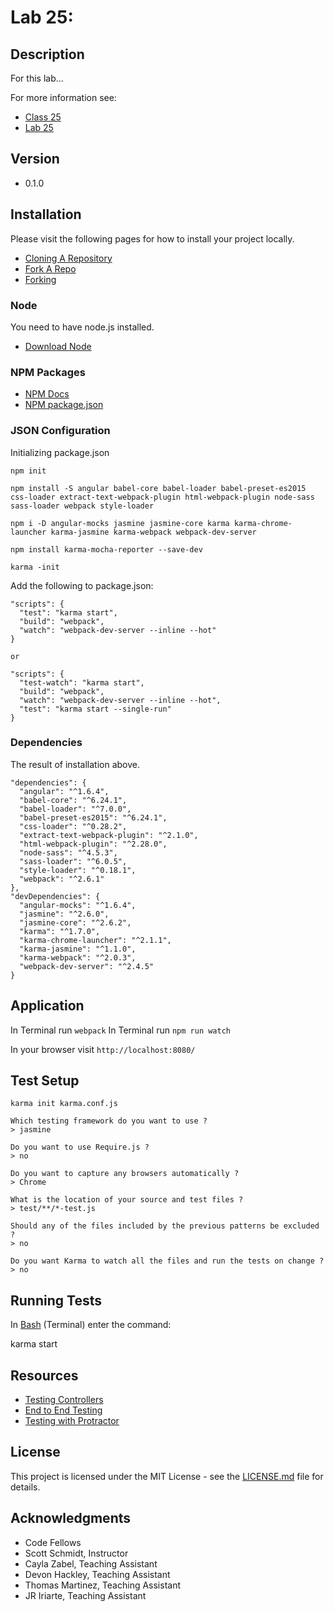 # Lab 25:

## Description
For this lab...

For more information see:
* [Class 25]()
* [Lab 25]()

## Version
* 0.1.0

## Installation
Please visit the following pages for how to install your project locally.

* [Cloning A Repository](https://help.github.com/articles/cloning-a-repository/)
* [Fork A Repo](https://help.github.com/articles/fork-a-repo/)
* [Forking](https://guides.github.com/activities/forking/)

### Node
You need to have node.js installed.
* [Download Node](https://nodejs.org/en/)

### NPM Packages
* [NPM Docs](https://docs.npmjs.com)
* [NPM package.json](https://docs.npmjs.com/files/package.json)

### JSON Configuration
Initializing package.json
```
npm init

npm install -S angular babel-core babel-loader babel-preset-es2015 css-loader extract-text-webpack-plugin html-webpack-plugin node-sass sass-loader webpack style-loader

npm i -D angular-mocks jasmine jasmine-core karma karma-chrome-launcher karma-jasmine karma-webpack webpack-dev-server

npm install karma-mocha-reporter --save-dev

karma -init
```

Add the following to package.json:
```
"scripts": {
  "test": "karma start",
  "build": "webpack",
  "watch": "webpack-dev-server --inline --hot"
}

or

"scripts": {
  "test-watch": "karma start",
  "build": "webpack",
  "watch": "webpack-dev-server --inline --hot",
  "test": "karma start --single-run"
}
```

### Dependencies
The result of installation above.

```
"dependencies": {
  "angular": "^1.6.4",
  "babel-core": "^6.24.1",
  "babel-loader": "^7.0.0",
  "babel-preset-es2015": "^6.24.1",
  "css-loader": "^0.28.2",
  "extract-text-webpack-plugin": "^2.1.0",
  "html-webpack-plugin": "^2.28.0",
  "node-sass": "^4.5.3",
  "sass-loader": "^6.0.5",
  "style-loader": "^0.18.1",
  "webpack": "^2.6.1"
},
"devDependencies": {
  "angular-mocks": "^1.6.4",
  "jasmine": "^2.6.0",
  "jasmine-core": "^2.6.2",
  "karma": "^1.7.0",
  "karma-chrome-launcher": "^2.1.1",
  "karma-jasmine": "^1.1.0",
  "karma-webpack": "^2.0.3",
  "webpack-dev-server": "^2.4.5"
}
```

## Application
In Terminal run `webpack`
In Terminal run `npm run watch`

In your browser visit `http://localhost:8080/`

## Test Setup
```
karma init karma.conf.js

Which testing framework do you want to use ?
> jasmine

Do you want to use Require.js ?
> no

Do you want to capture any browsers automatically ?
> Chrome

What is the location of your source and test files ?
> test/**/*-test.js

Should any of the files included by the previous patterns be excluded ?
> no

Do you want Karma to watch all the files and run the tests on change ?
> no
```

## Running Tests
In [Bash](https://en.wikipedia.org/wiki/Bash_(Unix_shell)) (Terminal) enter the command:

karma start

## Resources
* [Testing Controllers](http://www.bradoncode.com/blog/2015/06/05/ngmock-fundamentals-testing-controllers/)
* [End to End Testing](https://docs.angularjs.org/guide/e2e-testing)
* [Testing with Protractor](http://www.ng-newsletter.com/posts/practical-protractor.html)

## License
This project is licensed under the MIT License - see the [LICENSE.md](https://github.com/mmpadget/) file for details.

## Acknowledgments
* Code Fellows
* Scott Schmidt, Instructor
* Cayla Zabel, Teaching Assistant
* Devon Hackley, Teaching Assistant
* Thomas Martinez, Teaching Assistant
* JR Iriarte, Teaching Assistant
